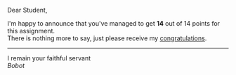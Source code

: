 Dear Student,

I'm happy to announce that you've managed to get **14** out of 14 points for this assignment.\
There is nothing more to say, just please receive my [congratulations](https://youtu.be/1Bix44C1EzY).

-----------
I remain your faithful servant\
_Bobot_